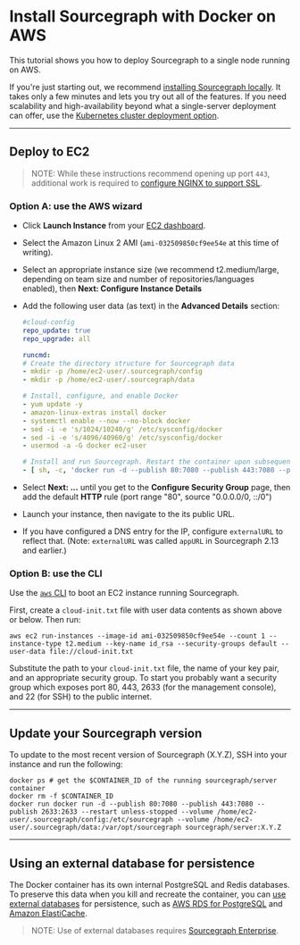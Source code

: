 # Install Sourcegraph with Docker on AWS

This tutorial shows you how to deploy Sourcegraph to a single node running on AWS.

If you're just starting out, we recommend [installing Sourcegraph locally](index.md). It takes only a few minutes and lets you try out all of the features. If you need scalability and high-availability beyond what a single-server deployment can offer, use the [Kubernetes cluster deployment option](https://github.com/sourcegraph/deploy-sourcegraph).

---

## Deploy to EC2

> NOTE: While these instructions recommend opening up port `443`, additional work is required to [configure NGINX to support SSL](../../../admin/nginx.md#nginx-ssl-https-configuration).

### Option A: use the AWS wizard

- Click **Launch Instance** from your [EC2 dashboard](https://console.aws.amazon.com/ec2/v2/home).
- Select the Amazon Linux 2 AMI (`ami-032509850cf9ee54e` at this time of writing).
- Select an appropriate instance size (we recommend t2.medium/large, depending on team size and number of repositories/languages enabled), then **Next: Configure Instance Details**
- Add the following user data (as text) in the **Advanced Details** section:

  ```yaml
  #cloud-config
  repo_update: true
  repo_upgrade: all

  runcmd:
  # Create the directory structure for Sourcegraph data
  - mkdir -p /home/ec2-user/.sourcegraph/config
  - mkdir -p /home/ec2-user/.sourcegraph/data

  # Install, configure, and enable Docker
  - yum update -y
  - amazon-linux-extras install docker
  - systemctl enable --now --no-block docker
  - sed -i -e 's/1024/10240/g' /etc/sysconfig/docker
  - sed -i -e 's/4096/40960/g' /etc/sysconfig/docker
  - usermod -a -G docker ec2-user

  # Install and run Sourcegraph. Restart the container upon subsequent reboots
  - [ sh, -c, 'docker run -d --publish 80:7080 --publish 443:7080 --publish 2633:2633 --restart unless-stopped --volume /home/ec2-user/.sourcegraph/config:/etc/sourcegraph --volume /home/ec2-user/.sourcegraph/data:/var/opt/sourcegraph sourcegraph/server:3.5.0' ]
  ```

- Select **Next: ...** until you get to the **Configure Security Group** page, then add the default **HTTP** rule (port range "80", source "0.0.0.0/0, ::/0")
- Launch your instance, then navigate to the its public URL.
- If you have configured a DNS entry for the IP, configure `externalURL` to reflect that. (Note: `externalURL` was called `appURL` in Sourcegraph 2.13 and earlier.)

### Option B: use the CLI

Use the [`aws` CLI](https://docs.aws.amazon.com/cli/latest/userguide/cli-chap-welcome.html) to boot an EC2 instance running Sourcegraph.

First, create a `cloud-init.txt` file with user data contents as shown above or below. Then run:

`aws ec2 run-instances --image-id ami-032509850cf9ee54e --count 1 --instance-type t2.medium --key-name id_rsa --security-groups default --user-data file://cloud-init.txt`

Substitute the path to your `cloud-init.txt` file, the name of your key pair, and an appropriate security group. To start you probably want a security group which exposes port 80, 443, 2633 (for the management console), and 22 (for SSH) to the public internet.

---

## Update your Sourcegraph version

To update to the most recent version of Sourcegraph (X.Y.Z), SSH into your instance and run the following:

```shell
docker ps # get the $CONTAINER_ID of the running sourcegraph/server container
docker rm -f $CONTAINER_ID
docker run docker run -d --publish 80:7080 --publish 443:7080 --publish 2633:2633 --restart unless-stopped --volume /home/ec2-user/.sourcegraph/config:/etc/sourcegraph --volume /home/ec2-user/.sourcegraph/data:/var/opt/sourcegraph sourcegraph/server:X.Y.Z
```

---

## Using an external database for persistence

The Docker container has its own internal PostgreSQL and Redis databases. To preserve this data when you kill and recreate the container, you can [use external databases](../../external_database.md) for persistence, such as [AWS RDS for PostgreSQL](https://aws.amazon.com/rds/) and [Amazon ElastiCache](https://aws.amazon.com/elasticache/redis/).

> NOTE: Use of external databases requires [Sourcegraph Enterprise](https://about.sourcegraph.com/pricing).
